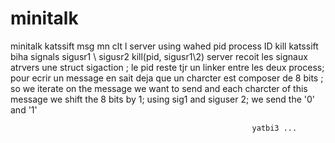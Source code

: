 # minitalk
minitalk katssift msg mn clt l server using wahed pid process ID
kill katssift biha signals sigusr1 \ sigusr2 kill(pid, sigusr1\2)
server recoit les signaux atrvers une struct sigaction ;
le pid reste tjr un linker entre les deux process;
pour ecrir un message en sait deja que un charcter est composer de 8 bits ;
so we iterate on the message we want to send and each charcter of this message we shift the 8 bits by 1;
using sig1 and siguser 2; we send the '0' and '1'
                                                          
                                                          yatbi3 ... 
 
